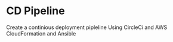 # CD Pipeline

Create a continious deployment pipleline Using CircleCi and AWS CloudFormation and Ansible
